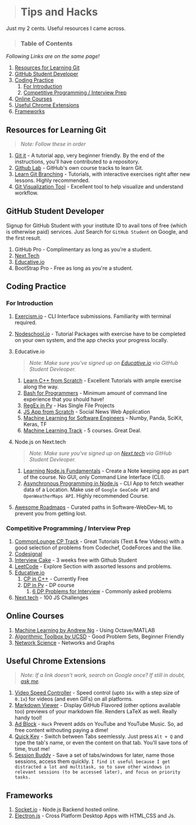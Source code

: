># Tips and Hacks
Just my 2 cents. Useful resources I came across. 

>### Table of Contents 
*Following Links are on the same page!*

1. [Resources for Learning Git](#resources-for-learning-git)
2. [GitHub Student Developer](#github-student-developer)
3. [Coding Practice](#coding-practice)
   1. [For Introduction](#for-introduction)
   2. [Competitive Programming / Interview Prep](#competitive-programming--interview-prep)
4. [Online Courses](#online-courses)
5. [Useful Chrome Extensions](#useful-chrome-extensions)
6. [Frameworks](#frameworks)

## Resources for Learning Git
>*Note: Follow these in order* 

1. [Git it](https://github.com/jlord/git-it-electron/releases) - A tutorial app, very beginner friendly. By the end of the instructions, you'll have contributed to a repository. 
2. [Github Lab](https://lab.github.com/) - GitHub's own course tracks to learn Git. 
3. [Learn Git Branching](https://learngitbranching.js.org/) - Tutorials, with interactive exercises right after new lessons. Highly recommended.
4. [Git Visualization Tool](http://git-school.github.io/visualizing-git/) - Excellent tool to help visualize and understand workflow.

## GitHub Student Developer
Signup for GitHub Student with your institute ID to avail tons of free (which is otherwise paid) services. Just Search for `GitHub Student` on Google, and the first result. 
1. GitHub Pro - Complimentary as long as you're a student.
2. [Next.Tech](https://next.tech/)
3. [Educative.io](https://educative.io/)
4. BootStrap Pro - Free as long as you're a student.

## Coding Practice
### For Introduction
1. [Exercism.io](https://exercism.io/) - CLI Interface submissions. Familiarity with terminal required.

2. [Nodeschool.io](https://nodeschool.io/) - Tutorial Packages with exercise have to be completed on your own system, and the app checks your progress locally.


3. Educative.io 
   >*Note: Make sure you've signed up on [Educative.io](https://educative.io/) via GitHub Student Devleoper.*
   1. [Learn C++ from Scratch](https://www.educative.io/courses/learn-cpp-from-scratch) - Excellent Tutorials with ample exercise along the way.
   2. [Bash for Programmers](https://www.educative.io/courses/bash-for-programmers) - Minimum amount of command line experience that you should have! 
   3. [RegEx in Py](https://www.educative.io/courses/python-regular-expressions-with-data-scraping-projects/) - Has Single File Projects
   4. [JS App from Scratch](https://www.educative.io/courses/the-complete-javascript-course-build-a-real-world-app-from-scratch)  - Social News Web Application
   5. [Machine Learning for Software Engineers](https://www.educative.io/courses/machine-learning-for-software-engineers) - Numby, Panda, SciKit, Keras, TF
   6.  [Machine Learning Track](https://www.educative.io/track/become-ml-engineer) - 5 courses. Great Deal. 


4. Node.js on Next.tech
   >*Note: Make sure you've signed up on [Next.tech](https://next.tech/) via GitHub Student Devleoper.*
   1. [Learning Node.js Fundamentals](https://next.tech/catalog/learning-node-js-fundamentals) - Create a Note keeping app as part of the course. No GUI, only Command Line Interface (CLI).   
   2. [Asynchronous Programming in Node.js](https://next.tech/catalog/asynchronous-programming-in-node-js) - CLI App to fetch weather data of a Location. Make use of `Google GeoCode API` and `OpenWeatherMaps API`. Highly recommended Course. 
5. [Awesome Roadmaps](https://roadmap.sh/) - Curated paths in Software-WebDev-ML to prevent you from getting lost. 
   
### Competitive Programming / Interview Prep
1. [CommonLounge CP Track](https://www.commonlounge.com/discussion/5d2822257dfa49328d85fd27cf114441) - Great Tutorials (Text & few Videos) with a good selection of problems from Codechef, CodeForces and the like. 
2. [Codesignal](https://app.codesignal.com)
3. [Interview Cake](https://interviewcake.com) - 3 weeks free with Github Student
4. [LeetCode](https://leetcode.com/explore/learn/) - Explore Section with assorted lessons and problems.
5. [Educative.io](https://educative.io/courses/) 
   1. [CP in C++](https://www.educative.io/courses/competitive-programming-in-cpp-keys-to-success/) - Currently Free
   2. [DP in Py](https://www.educative.io/courses/dynamic-programming-in-python) - DP course
      1. [6 DP Problems for Interview](https://www.educative.io/blog/6-dp-problems-to-solve-for-your-next-coding-interview) - Commonly asked problems
6. [Next.tech](https://next.tech) - 100 JS Challenges     

## Online Courses
1. [Machine Learning by Andrew Ng](https://www.coursera.org/learn/machine-learning/) - Using Octave/MATLAB
2. [Algorithmic Toolbox by UCSD](https://www.coursera.org/learn/algorithmic-toolbox) - Good Problem Sets, Beginner Friendly
3. [Network Science](http://networksciencebook.com/chapter/1) - Networks and Graphs


## Useful Chrome Extensions
>*Note: If a link doesn't work, search on Google once? If still in doubt, [ask me](https://github.com/arpitkaushal/tipsandhacks#competitive-programming).*

1. [Video Speed Controller](https://chrome.google.com/webstore/detail/video-speed-controller/nffaoalbilbmmfgbnbgppjihopabppdk?hl=en#:~:text=Once%20the%20extension%20is%20installed,seconds%20%2B%20lowers%20playback%20speed) - Speed control (upto `16x` with a step size of `0.1x`) for videos (and even GIFs) on all platforms. 
2. [Markdown Viewer](https://chrome.google.com/webstore/detail/markdown-viewer/ckkdlimhmcjmikdlpkmbgfkaikojcbjk?hl=en) - Display GitHub Flavored (other options available too) previews of your markdown file. Renders LaTeX as well. Really handy tool!
3. [Ad Block](https://chrome.google.com/webstore/detail/adblock-%E2%80%94-best-ad-blocker/gighmmpiobklfepjocnamgkkbiglidom) - `Hack` Prevent adds on YouTube and YouTube Music. So, ad free content withouting paying a dime!
4. [Quick Key](https://chrome.google.com/webstore/detail/quickey-%E2%80%93-the-quick-tab-s/ldlghkoiihaelfnggonhjnfiabmaficg) - Switch between Tabs seemlessly. Just press `Alt + Q` and type the tab's name, or even the content on that  tab. You'll save tons of time, trust me!
5. [Session Buddy](https://chrome.google.com/webstore/detail/session-buddy/edacconmaakjimmfgnblocblbcdcpbko?hl=en) - Save a set of tabs/windows for later, name those sessions, access them quickly. 
   `I find it useful because I get distracted a lot and multitask, so to save other windows in relevant sessions (to be accessed later), and focus on priority tasks. `

## Frameworks
1. [Socket.io](https://socket.io/get-started/chat/) - Node.js Backend hosted online. 
2. [Electron.js](https://www.electronjs.org/) - Cross Platform Desktop Apps with HTML,CSS and Js. 